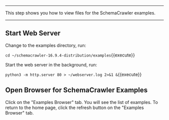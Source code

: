-----

This step shows you how to view files for the SchemaCrawler examples.

-----

## Start Web Server

Change to the examples directory, run:

`cd ~/schemacrawler-16.9.4-distribution/examples`{{execute}}

Start the web server in the background, run:

`python3 -m http.server 80 > ~/webserver.log 2>&1 &`{{execute}}

## Open Browser for SchemaCrawler Examples

Click on the "Examples Browser" tab. You will see the list of examples. To return to the home page, click the refresh button on the "Examples Browser" tab.

